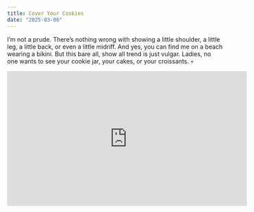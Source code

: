 ```yaml
---
title: Cover Your Cookies
date: "2025-03-06"
---
```


I’m not a prude. There’s nothing wrong with showing a little shoulder, a little leg, a little back, or even a little midriff. And yes, you can find me on a beach wearing a bikini. But this bare all, show all trend is just vulgar.  Ladies, no one wants to see your cookie jar, your cakes, or your croissants. 💀

<iframe width="560" height="315" src="https://www.youtube.com/embed/TMSRdhm-LHg?si=73yctlsLWgsGRLji" title="YouTube video player" frameborder="0" allow="accelerometer; autoplay; clipboard-write; encrypted-media; gyroscope; picture-in-picture; web-share" referrerpolicy="strict-origin-when-cross-origin" allowfullscreen></iframe>

